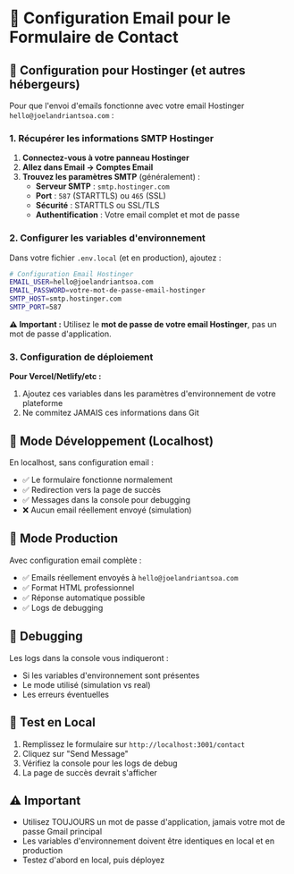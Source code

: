 # 📧 Configuration Email pour le Formulaire de Contact

## 🔧 Configuration pour Hostinger (et autres hébergeurs)

Pour que l'envoi d'emails fonctionne avec votre email Hostinger `hello@joelandriantsoa.com` :

### 1. Récupérer les informations SMTP Hostinger

1. **Connectez-vous à votre panneau Hostinger**
2. **Allez dans Email → Comptes Email**
3. **Trouvez les paramètres SMTP** (généralement) :
   - **Serveur SMTP** : `smtp.hostinger.com`
   - **Port** : `587` (STARTTLS) ou `465` (SSL)
   - **Sécurité** : STARTTLS ou SSL/TLS
   - **Authentification** : Votre email complet et mot de passe

### 2. Configurer les variables d'environnement

Dans votre fichier `.env.local` (et en production), ajoutez :

```bash
# Configuration Email Hostinger
EMAIL_USER=hello@joelandriantsoa.com
EMAIL_PASSWORD=votre-mot-de-passe-email-hostinger
SMTP_HOST=smtp.hostinger.com
SMTP_PORT=587
```

**⚠️ Important :** Utilisez le **mot de passe de votre email Hostinger**, pas un mot de passe d'application.

### 3. Configuration de déploiement

**Pour Vercel/Netlify/etc :**
1. Ajoutez ces variables dans les paramètres d'environnement de votre plateforme
2. Ne commitez JAMAIS ces informations dans Git

## 🧪 Mode Développement (Localhost)

En localhost, sans configuration email :
- ✅ Le formulaire fonctionne normalement
- ✅ Redirection vers la page de succès
- ✅ Messages dans la console pour debugging
- ❌ Aucun email réellement envoyé (simulation)

## 🚀 Mode Production

Avec configuration email complète :
- ✅ Emails réellement envoyés à `hello@joelandriantsoa.com`
- ✅ Format HTML professionnel
- ✅ Réponse automatique possible
- ✅ Logs de debugging

## 🐛 Debugging

Les logs dans la console vous indiqueront :
- Si les variables d'environnement sont présentes
- Le mode utilisé (simulation vs real)
- Les erreurs éventuelles

## 📱 Test en Local

1. Remplissez le formulaire sur `http://localhost:3001/contact`
2. Cliquez sur "Send Message"
3. Vérifiez la console pour les logs de debug
4. La page de succès devrait s'afficher

## ⚠️ Important

- Utilisez TOUJOURS un mot de passe d'application, jamais votre mot de passe Gmail principal
- Les variables d'environnement doivent être identiques en local et en production
- Testez d'abord en local, puis déployez
